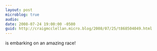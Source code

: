 ```yaml
---
layout: post
microblog: true
audio: 
date: 2008-07-24 19:00:00 -0500
guid: http://craigmcclellan.micro.blog/2008/07/25/t868504049.html
---
```

is embarking on an amazing race!
